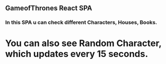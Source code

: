 ## GameofThrones React SPA
### In this SPA u can check different Characters, Houses, Books.

# You can also see Random Character, which updates every 15 seconds.






